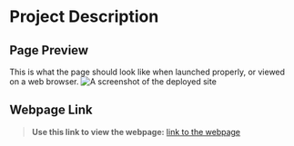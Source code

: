# Project Description


## Page Preview
This is what the page should look like when launched properly, or viewed on a web browser.
![A screenshot of the deployed site]()

## Webpage Link
> **Use this link to view the webpage:** [link to the webpage]()